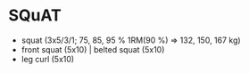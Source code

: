 # SQuAT
* squat (3x5/3/1; 75, 85, 95 % 1RM(90 %) => 132, 150, 167 kg)
* front squat (5x10) | belted squat (5x10)
* leg curl (5x10)
